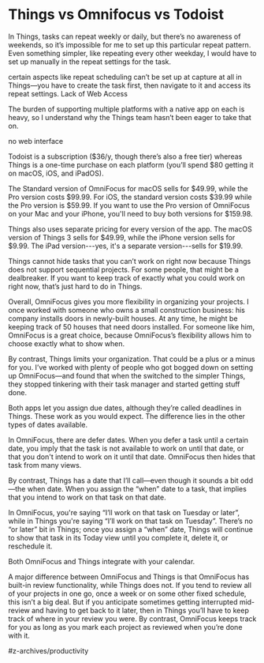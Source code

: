 # Things vs Omnifocus vs Todoist


In Things, tasks can repeat weekly or daily, but there’s no awareness of weekends, so it’s impossible for me to set up this particular repeat pattern. Even something simpler, like repeating every other weekday, I would have to set up manually in the repeat settings for the task.


certain aspects like repeat scheduling can’t be set up at capture at all in Things—you have to create the task first, then navigate to it and access its repeat settings.
Lack of Web Access

The burden of supporting multiple platforms with a native app on each is heavy, so I understand why the Things team hasn’t been eager to take that on.

no web interface

Todoist is a subscription ($36/y, though there’s also a free tier) whereas Things is a one-time purchase on each platform (you’ll spend $80 getting it on macOS, iOS, and iPadOS).

The Standard version of OmniFocus for macOS sells for $49.99, while the Pro version costs $99.99. For iOS, the standard version costs $39.99 while the Pro version is $59.99. If you want to use the Pro version of OmniFocus on your Mac and your iPhone, you'll need to buy both versions for $159.98. 

Things also uses separate pricing for every version of the app. The macOS version of Things 3 sells for $49.99, while the iPhone version sells for $9.99. The iPad version---yes, it's a separate version---sells for $19.99. 

Things cannot hide tasks that you can’t work on right now because Things does not support sequential projects. For some people, that might be a dealbreaker. If you want to keep track of exactly what you could work on right now, that’s just hard to do in Things. 

Overall, OmniFocus gives you more flexibility in organizing your projects. I once worked with someone who owns a small construction business: his company installs doors in newly-built houses. At any time, he might be keeping track of 50 houses that need doors installed. For someone like him, OmniFocus is a great choice, because OmniFocus’s flexibility allows him to choose exactly what to show when.

By contrast, Things limits your organization. That could be a plus or a minus for you. I’ve worked with plenty of people who got bogged down on setting up OmniFocus—and found that when the switched to the simpler Things, they stopped tinkering with their task manager and started getting stuff done.

Both apps let you assign due dates, although they’re called deadlines in Things. These work as you would expect. The difference lies in the other types of dates available.

In OmniFocus, there are defer dates. When you defer a task until a certain date, you imply that the task is not available to work on until that date, or that you don't intend to work on it until that date. OmniFocus then hides that task from many views.

By contrast, Things has a date that I’ll call—even though it sounds a bit odd—the when date. When you assign the “when” date to a task, that implies that you intend to work on that task on that date.

In OmniFocus, you're saying “I’ll work on that task on Tuesday or later”, while in Things you're saying “I’ll work on that task on Tuesday”. There’s no “or later” bit in Things; once you assign a “when” date, Things will continue to show that task in its Today view until you complete it, delete it, or reschedule it.


Both OmniFocus and Things integrate with your calendar.


A major difference between OmniFocus and Things is that OmniFocus has built-in review functionality, while Things does not. If you tend to review all of your projects in one go, once a week or on some other fixed schedule, this isn’t a big deal. But if you anticipate sometimes getting interrupted mid-review and having to get back to it later, then in Things you’ll have to keep track of where in your review you were. By contrast, OmniFocus keeps track for you as long as you mark each project as reviewed when you’re done with it.


#z-archives/productivity